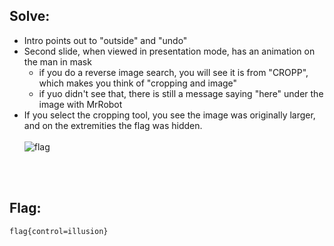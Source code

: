 ## Solve:

- Intro points out to "outside" and "undo"
- Second slide, when viewed in presentation mode, has an animation on the man in mask
  - if you do a reverse image search, you will see it is from "CROPP", which makes you think of "cropping and image"
  - if yuo didn't see that, there is still a message saying "here" under the image with MrRobot
- If you select the cropping tool, you see the image was originally larger, and on the extremities the flag was hidden. <br> <br>
  ![flag](https://user-images.githubusercontent.com/93029180/210175130-0c1d409b-671e-478b-a545-71606046e873.png)

<br/>
<br/>

## Flag:
`flag{control=illusion}`
